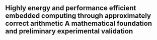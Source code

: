 ## Highly energy and performance efficient embedded computing through approximately correct arithmetic A mathematical foundation and preliminary experimental validation